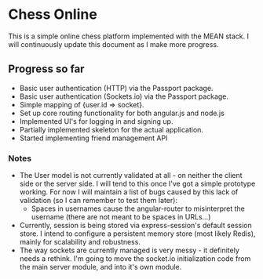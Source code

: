 # Chess Online
This is a simple online chess platform implemented with the MEAN stack. I will continuously update this document as I make more progress.
 
## Progress so far
 * Basic user authentication (HTTP) via the Passport package.
 * Basic user authentication (Sockets.io) via the Passport package.
 * Simple mapping of {user.id => socket}.
 * Set up core routing functionality for both angular.js and node.js
 * Implemented UI's for logging in and signing up.
 * Partially implemented skeleton for the actual application.
 * Started implementing friend management API

### Notes
 * The User model is not currently validated at all - on neither the client side or the server side. I will tend to this once I've got a simple prototype working. For now I will maintain a list of bugs caused by this lack of validation (so I can remember to test them later):
     * Spaces in usernames cause the angular-router to misinterpret the username (there are not meant to be spaces in URLs...)
 * Currently, session is being stored via express-session's default session store. I intend to configure a persistent memory store (most likely Redis), mainly for scalability and robustness.
 * The way sockets are currently managed is very messy - it definitely needs a rethink. I'm going to move the socket.io initialization code from the main server module, and into it's own module.